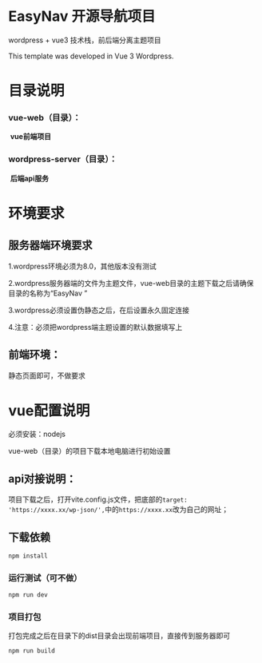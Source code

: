 # EasyNav 开源导航项目

wordpress + vue3  技术栈，前后端分离主题项目

 This template was developed in Vue 3 Wordpress. 

# 目录说明

### vue-web（目录）：

​		**vue前端项目**

### wordpress-server（目录）：

​		**后端api服务**

# 环境要求

## 服务器端环境要求

1.wordpress环境必须为8.0，其他版本没有测试

2.wordpress服务器端的文件为主题文件，vue-web目录的主题下载之后请确保目录的名称为“EasyNav ”

3.wordpress必须设置伪静态之后，在后设置永久固定连接

4.注意：必须把wordpress端主题设置的默认数据填写上

## 前端环境：

静态页面即可，不做要求



# vue配置说明

必须安装：nodejs

vue-web（目录）的项目下载本地电脑进行初始设置

## api对接说明：

项目下载之后，打开vite.config.js文件，把底部的`target: 'https://xxxx.xx/wp-json/',`中的`https://xxxx.xx`改为自己的网址；

## 下载依赖

```sh
npm install
```

### 运行测试（可不做）

```sh
npm run dev
```

### 项目打包

  打包完成之后在目录下的dist目录会出现前端项目，直接传到服务器即可

```sh
npm run build
```

### 